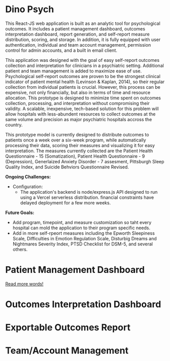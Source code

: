 # Dino Psych

This React-JS web application is built as an analytic tool for psychological outcomes. It includes a patient management dashboard, outcomes interpretation dashboard, report generation, and self-report measure distribution, scoring, and storage. In addition, it is fully equipped with user authentication, individual and team account management, permission control for admin accounts, and a built in email client. 

This application was designed with the goal of easy self-report outcomes collection and interpretation for clinicians in a psychiatric setting. Additional patient and team management is added to maximize ease of use. Psychological self-report outcomes are proven to be the strongest clinical indicator of patient mental health (Levinson & Kaplan, 2014), so their regular collection from individual patients is crucial. However, this process can be expensive, not only financially, but also in terms of time and resource allocation. This prototype is designed to minimize time spent on outcomes collection, processing, and interpretation without compromising their validity. A scalable, inexpensive, tech-based solution for this problem will allow hospitals with less-abundent resources to collect outcomes at the same volume and precision as major psychiatric hospitals accross the country. 

This prototype model is currently designed to distribute outcomes to patients once a week over a six-week program, while automatically processing their data, scoring their measures and visualizing it for easy interpretation. The measures currently collected are the Patient Health Questionnaire - 15 (Somatization), Patient Health Questionnaire - 9 (Depression), Generlaized Anxiety Disorder - 7 assesment, Pittsburgh Sleep Quality Index, and Suicide Behviors Questionnaire Revised. 

**Ongoing Challenges:**
- Configuration:
  - The application's backend is node/express.js API designed to run using a Vercel serverless distribution. financial constraints have delayed deployment for a few more weeks. 

**Future Goals:**
- Add program, timepoint, and measure customization so taht every hospital can mold the application to their program specific needs.
- Add in more self-rpeort measures including the Epworth Sleepiness Scale, Difficulties in Emotion Regulation Scale, Disturbig Dreams and Nightmares Severity Index, PTSD Checklist for DSM-5, and several others.


# Patient Management Dashboard

[Read more words!](PatientDashboard)

# Outcomes Interpretation Dashboard

# Exportable Outcomes Report

# Team/Account Management 
